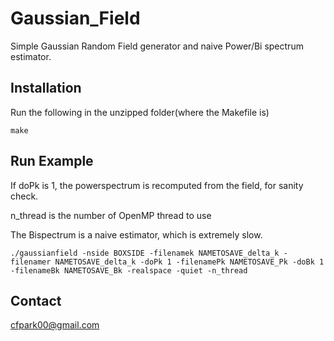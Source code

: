 # Gaussian_Field
Simple Gaussian Random Field generator and naive Power/Bi spectrum estimator.

## Installation
Run the following in the unzipped folder(where the Makefile is)

    make


## Run Example
If doPk is 1, the powerspectrum is recomputed from the field, for sanity check.

n_thread is the number of OpenMP thread to use

The Bispectrum is a naive estimator, which is extremely slow.


    ./gaussianfield -nside BOXSIDE -filenamek NAMETOSAVE_delta_k -filenamer NAMETOSAVE_delta_k -doPk 1 -filenamePk NAMETOSAVE_Pk -doBk 1 -filenameBk NAMETOSAVE_Bk -realspace -quiet -n_thread

## Contact

cfpark00@gmail.com
